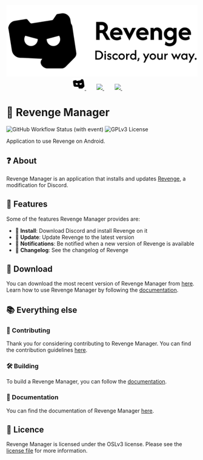 <p align="center">
  <picture>
    <source
      width="512px"
      media="(prefers-color-scheme: dark)"
      srcset="assets/wordmark/wordmark+slogan-dark.svg"
    >
    <img
      width="512px"
      src="assets/wordmark/wordmark+slogan-light.svg"
    >
  </picture>
  <br>
  <a href="https://revenge-mod.github.io/">
       <picture>
           <source height="32px" media="(prefers-color-scheme: dark)" srcset="assets/logo/logo-dark.svg" />
           <img height="32px" src="assets/logo/logo-light.svg" />
       </picture>
   </a>&nbsp;&nbsp;&nbsp;&nbsp;&nbsp;&nbsp;
   <a href="https://discord.com/invite/ddcQf3s2Uq">
       <picture>
           <source height="32px" media="(prefers-color-scheme: dark)" srcset="https://user-images.githubusercontent.com/13122796/178032563-d4e084b7-244e-4358-af50-26bde6dd4996.png" />
           <img height="32px" src="https://user-images.githubusercontent.com/13122796/178032563-d4e084b7-244e-4358-af50-26bde6dd4996.png" />
       </picture>
   </a>&nbsp;&nbsp;&nbsp;&nbsp;&nbsp;&nbsp;
   <a href="https://github.com/revenge-mod">
       <picture>
           <source height="32px" media="(prefers-color-scheme: dark)" srcset="https://i.ibb.co/dMMmCrW/Git-Hub-Mark.png" />
           <img height="32px" src="https://i.ibb.co/9wV3HGF/Git-Hub-Mark-Light.png" />
       </picture>
   </a>&nbsp;&nbsp;&nbsp;&nbsp;&nbsp;&nbsp;

   </a>
</p>

# 💊 Revenge Manager

![GitHub Workflow Status (with event)](https://img.shields.io/github/actions/workflow/status/revenge-mod/revenvemanager/release.yml)
![GPLv3 License](https://img.shields.io/badge/License-OSL%20v3-yellow.svg)

Application to use Revenge on Android.

## ❓ About

Revenge Manager is an application that installs and updates [Revenge](https://github.com/revenge-mod/revenge-bundle),
a modification for Discord.

## 💪 Features

Some of the features Revenge Manager provides are:

- 📲 **Install**: Download Discord and install Revenge on it
- 🔁 **Update**: Update Revenge to the latest version
- 🔔 **Notifications**: Be notified when a new version of Revenge is available
- 📃 **Changelog**: See the changelog of Revenge

## 🔽 Download

You can download the most recent version of Revenge Manager from
[here](https://github.com/revenge-mod/revenge-manager/releases/latest).  
Learn how to use Revenge Manager by following the [documentation](/docs).

## 📚 Everything else

### 📙 Contributing

Thank you for considering contributing to Revenge Manager.
You can find the contribution guidelines [here](CONTRIBUTING.md).

### 🛠️ Building

To build a Revenge Manager, you can follow the [documentation](/docs).

### 📃 Documentation

You can find the documentation of Revenge Manager [here](/docs).

## 📜 Licence

Revenge Manager is licensed under the OSLv3 license. Please see the [license file](LICENSE) for more information.
